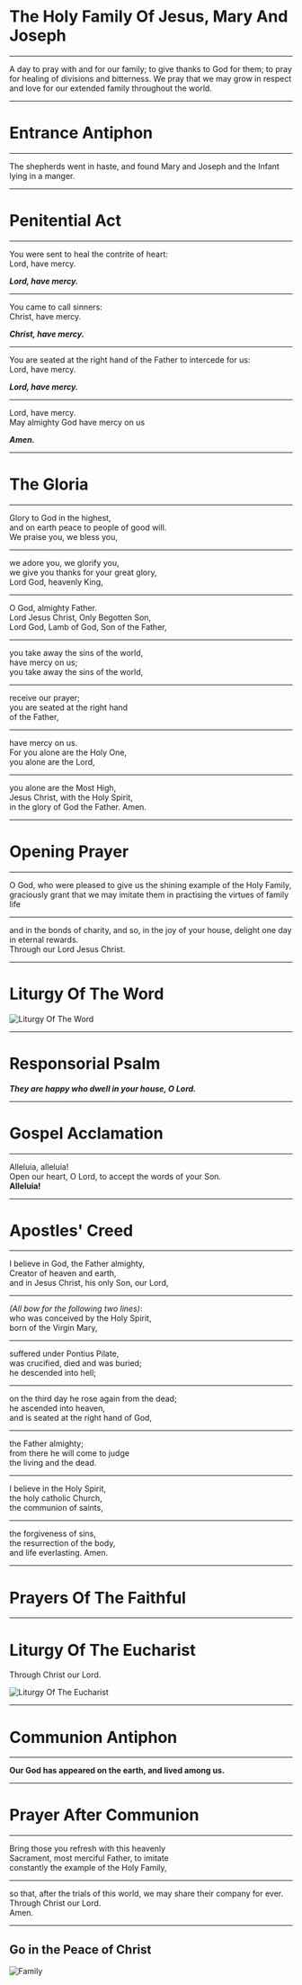 
# The Holy Family Of Jesus, Mary And Joseph

---

A day to pray with and for our family; to give thanks to God for them; to pray for healing of divisions and bitterness. We pray that we may grow in respect and love for our extended family throughout the world.

---

# Entrance Antiphon

---

The shepherds went in haste, and found Mary and Joseph and the Infant lying in a manger.

---

# Penitential Act

---

You were sent to heal the contrite of heart:  
Lord, have mercy.  

***Lord, have mercy.***

---

You came to call sinners:  
Christ, have mercy.  

***Christ, have mercy.***

---

You are seated at the right hand of the Father to intercede for us:  
Lord, have mercy.

***Lord, have mercy.***

---

Lord, have mercy.  
May almighty God have mercy on us

***Amen.***

---

# The Gloria

---

Glory to God in the highest,  
and on earth peace to people of good will.  
We praise you, we bless you,  

---

we adore you, we glorify you,  
we give you thanks for your great glory,  
Lord God, heavenly King,  

---

O God, almighty Father.  
Lord Jesus Christ, Only Begotten Son,  
Lord God, Lamb of God, Son of the Father,  

---

you take away the sins of the world,  
have mercy on us;  
you take away the sins of the world,  

---

receive our prayer;  
you are seated at the right hand  
of the Father,  

---

have mercy on us.  
For you alone are the Holy One,  
you alone are the Lord,  

---

you alone are the Most High,  
Jesus Christ, with the Holy Spirit,  
in the glory of God the Father. Amen.

---

# Opening Prayer

---

O God, who were pleased to give us the shining example of the Holy Family, graciously grant that we may imitate them in practising the virtues of family life  

---

and in the bonds of charity, and so, in the joy of your house, delight one day in eternal rewards.  
Through our Lord Jesus Christ.

---

# Liturgy Of The Word

![Liturgy Of The Word](images/liturgy-of-the-word.png)

---

# Responsorial Psalm

***They are happy who dwell in your house, O Lord.***

---

# Gospel Acclamation

---

Alleluia, alleluia!  
Open our heart, O Lord, to accept the words of your Son.  
**Alleluia!**

---

# Apostles' Creed

---

I believe in God, the Father almighty,  
Creator of heaven and earth,  
and in Jesus Christ, his only Son, our Lord,  

---

*(All bow for the following two lines)*:  
who was conceived by the Holy Spirit,  
born of the Virgin Mary,  

---

suffered under Pontius Pilate,  
was crucified, died and was buried;  
he descended into hell;  

---

on the third day he rose again from the dead;  
he ascended into heaven,  
and is seated at the right hand of God,  

---

the Father almighty;  
from there he will come to judge  
the living and the dead.  

---

I believe in the Holy Spirit,  
the holy catholic Church,  
the communion of saints,  

---

the forgiveness of sins,  
the resurrection of the body,  
and life everlasting. Amen.

---

# Prayers Of The Faithful

---

# Liturgy Of The Eucharist

Through Christ our Lord.

![Liturgy Of The Eucharist](images/liturgy-of-the-eucharist.png)

---

# Communion Antiphon

---

**Our God has appeared on the earth, and lived among us.**

---

# Prayer After Communion

---

Bring those you refresh with this heavenly  
Sacrament, most merciful Father, to imitate  
constantly the example of the Holy Family,  

---

so that, after the trials of this world, we may
share their company for ever.
Through Christ our Lord.  
Amen.

---

## Go in the Peace of Christ

![Family](images/family.png)
